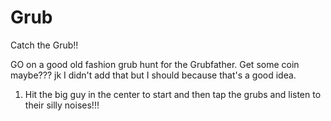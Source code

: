 # Grub
Catch the Grub!!

GO on a good old fashion grub hunt for the Grubfather. Get some coin maybe??? jk I didn't add that but I should because that's a good idea. 

1. Hit the big guy in the center to start and then tap the grubs and listen to their silly noises!!! 
